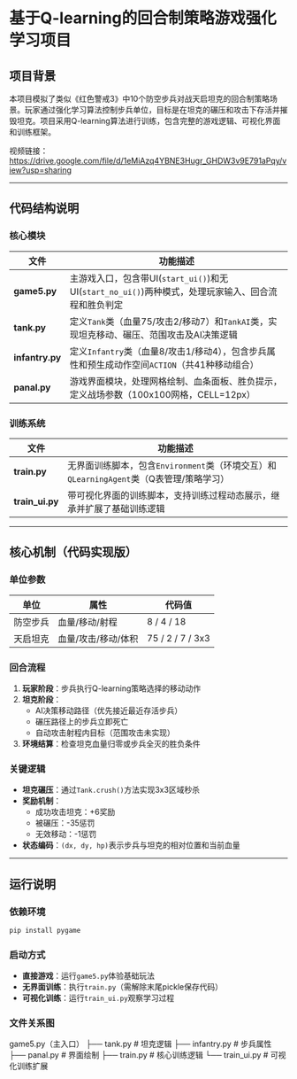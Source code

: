 # 基于Q-learning的回合制策略游戏强化学习项目

## 项目背景
本项目模拟了类似《红色警戒3》中10个防空步兵对战天启坦克的回合制策略场景。玩家通过强化学习算法控制步兵单位，目标是在坦克的碾压和攻击下存活并摧毁坦克。项目采用Q-learning算法进行训练，包含完整的游戏逻辑、可视化界面和训练框架。

视频链接：https://drive.google.com/file/d/1eMiAzq4YBNE3Hugr_GHDW3v9E791aPqy/view?usp=sharing

---

## 代码结构说明

### 核心模块
| 文件            | 功能描述                                                     |
| --------------- | ------------------------------------------------------------ |
| **game5.py**    | 主游戏入口，包含带UI(`start_ui()`)和无UI(`start_no_ui()`)两种模式，处理玩家输入、回合流程和胜负判定 |
| **tank.py**     | 定义`Tank`类（血量75/攻击2/移动7）和`TankAI`类，实现坦克移动、碾压、范围攻击及AI决策逻辑 |
| **infantry.py** | 定义`Infantry`类（血量8/攻击1/移动4），包含步兵属性和预生成动作空间`ACTION`（共41种移动组合） |
| **panal.py**    | 游戏界面模块，处理网格绘制、血条面板、胜负提示，定义战场参数（100x100网格，CELL=12px） |

### 训练系统
| 文件            | 功能描述                                                     |
| --------------- | ------------------------------------------------------------ |
| **train.py**    | 无界面训练脚本，包含`Environment`类（环境交互）和`QLearningAgent`类（Q表管理/策略学习） |
| **train_ui.py** | 带可视化界面的训练脚本，支持训练过程动态展示，继承并扩展了基础训练逻辑 |

---

## 核心机制（代码实现版）

### 单位参数
| 单位     | 属性                | 代码值           |
| -------- | ------------------- | ---------------- |
| 防空步兵 | 血量/移动/射程      | 8 / 4 / 18       |
| 天启坦克 | 血量/攻击/移动/体积 | 75 / 2 / 7 / 3x3 |

### 回合流程
1. **玩家阶段**：步兵执行Q-learning策略选择的移动动作
2. **坦克阶段**：
   - AI决策移动路径（优先接近最近存活步兵）
   - 碾压路径上的步兵立即死亡
   - 自动攻击射程内目标（范围攻击未实现）
3. **环境结算**：检查坦克血量归零或步兵全灭的胜负条件

### 关键逻辑
- **坦克碾压**：通过`Tank.crush()`方法实现3x3区域秒杀
- **奖励机制**：
  - 成功攻击坦克：+6奖励
  - 被碾压：-35惩罚
  - 无效移动：-1惩罚
- **状态编码**：`(dx, dy, hp)`表示步兵与坦克的相对位置和当前血量

---

## 运行说明

### 依赖环境
```bash
pip install pygame
```

### 启动方式

- **直接游戏**：运行`game5.py`体验基础玩法
- **无界面训练**：执行`train.py`（需解除末尾pickle保存代码）
- **可视化训练**：运行`train_ui.py`观察学习过程

### 文件关系图

game5.py（主入口）
  ├── tank.py        # 坦克逻辑
  ├── infantry.py    # 步兵属性
  ├── panal.py       # 界面绘制
  ├── train.py       # 核心训练逻辑
  └── train_ui.py    # 可视化训练扩展
